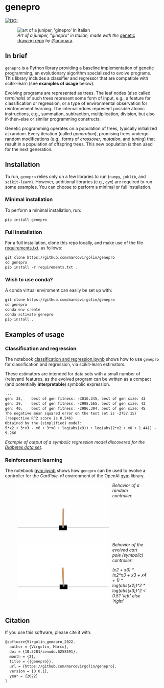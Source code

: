# genepro
[![DOI](https://zenodo.org/badge/463139106.svg)](https://zenodo.org/badge/latestdoi/463139106)


<figure>
<img src="juniper_art.png" alt="art of a juniper, 'ginepro' in Italian" width=300px/>
<figcaption>
<i>Art of a juniper, "ginepro" in Italian, made with the</i> <a href="https://github.com/anopara/genetic-drawing">genetic drawing repo</a> <i>by</i> <a href="https://github.com/anopara">@anopara</a>.
</figcaption>
</figure>


## In brief

`genepro` is a Python library providing a baseline implementation of genetic programming, an evolutionary algorithm specialized to evolve programs.
This library includes a classifier and regressor that are compatible with scitik-learn (see **examples of usage** below).

Evolving programs are represented as trees.
The leaf nodes (also called *terminals*) of such trees represent some form of input, e.g., a feature for classification or regression, or a type of environmental observation for reinforcement learning.
The internal ndoes represent possible atomic instructions, e.g., summation, subtraction, multiplication, division, but also if-then-else or similar programming constructs.

Genetic programming operates on a population of trees, typically initialized at random. 
Every iteration (called *generation*), promising trees undergo random modifications (e.g., forms of *crossover*, *mutation*, and *tuning*) that result in a population of offspring trees.
This new population is then used for the next generation.



## Installation
To run, `genepro` relies only on a few libraries to run (`numpy`, `joblib`, and `scikit-learn`).
However, additional libraries (e.g., `gym`) are required to run some examples.
You can choose to perform a minimal or full installation.

### Minimal installation
To perform a minimal installation, run:
```
pip install genepro
```

### Full installation 
For a full installation, clone this repo locally, and make use of the file [requirements.txt](requirements.txt), as follows:
```
git clone https://github.com/marcovirgolin/genepro
cd genepro
pip install -r requirements.txt .
```

### Wish to use conda?
A conda virtual enviroment can easily be set up with:
```
git clone https://github.com/marcovirgolin/genepro
cd genepro
conda env create
conda activate genepro
pip install .
```



## Examples of usage

### Classification and regression
The notebook [classification and regression.ipynb](<classification and regression.ipynb>) shows how to use `genepro` for classification and regression, via scikit-learn estimators.

These estimators are intended for data sets with a small number of (relevant) features, as the evolved program can be written as a compact (and potentially **interpretable**) symbolic expression.



```
...
gen: 38,	best of gen fitness: -3010.345,	best of gen size: 43
gen: 39,	best of gen fitness: -2998.565,	best of gen size: 43
gen: 40,	best of gen fitness: -2986.394,	best of gen size: 45
The negative mean squared error on the test set is -2757.157 (respective R^2 score is 0.546)
Obtained by the (simplified) model: 
5*x2 + 3*x3 - x6 + 3*x8 + log(abs(x9)) + log(abs(2*x2 + x8 + 1.44)) - 9.266
```
*Example of output of a symbolic regression model discovered for the [Diabetes data set](https://scikit-learn.org/stable/modules/generated/sklearn.datasets.load_diabetes.html)*.

### Reinforcement learning
The notebook [gym.ipynb](gym.ipynb) shows how `genepro` can be used to evolve a controller for the *CartPole-v1* environment of the OpenAI [gym](https://github.com/openai/gym) library.

<figure>
<img src="random_cartpole.gif" width=300px alt="animation displaying a random cart pole controller" style="float:left;margin-right:10px">
<figcaption>
<i>Behavior of a random controller.</i>
</figcaption>
<div style="clear:both;"></div>
<img src="evolved_cartpole.gif" width=300px alt="animation displaying an evolved cart pole controller" style="float:left;margin-right:10px">

<figcaption>
<i>Behavior of the evolved cart pole (symbolic) controller:

(x2 + x3) * (x2*x3 + x3 + x4 + 1) * log(abs(x2))^2 * log(abs(x3))^2 < 0.5? 'left' else 'right' </i>
</figcaption>
<div style="clear:both"></div>
</figure>


## Citation
If you use this software, please cite it with:
```
@software{Virgolin_genepro_2022,
  author = {Virgolin, Marco},
  doi = {10.5281/zenodo.6258591},
  month = {2},
  title = {{genepro}},
  url = {https://github.com/marcovirgolin/genepro},
  version = {0.0.1},
  year = {2022}
}
```
